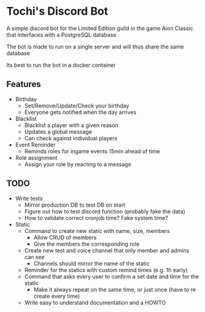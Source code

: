 # Tochi's Discord Bot

A simple discord bot for the Limited Edition guild in the game Aion Classic that interfaces with a PostgreSQL database

The bot is made to run on a single server and will thus share the same database

Its best to run the bot in a docker container

## Features

- Birthday
  - Set/Remove/Update/Check your birthday
  - Everyone gets notified when the day arrives
- Blacklist
  - Blacklist a player with a given reason
  - Updates a global message
  - Can check against individual players
- Event Reminder
  - Reminds roles for ingame events 15min ahead of time
- Role assignment
  - Assign your role by reacting to a message

## TODO

- Write tests
  - Mirror production DB to test DB on start
  - Figure out how to test discord function (probably fake the data)
  - How to validate correct cronjob time? Fake system time?
- Static
  - Command to create new static with name, size, members
    - Allow CRUD of members
    - Give the members the corresponding role
  - Create new test and voice channel that only member and admins can see
    - Channels should mirror the name of the static
  - Reminder for the statics with custom remind times (e.g. 1h early)
  - Command that asks every user to confirm a set date and time for the static
    - Make it always repeat on the same time, or just once (have to re create every time)
  - Write easy to understand documentation and a HOWTO
